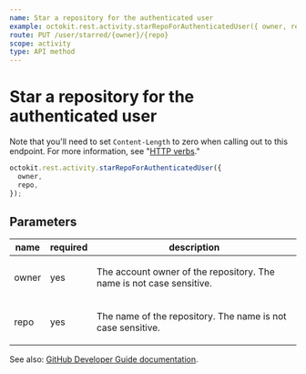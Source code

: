 ```yaml
---
name: Star a repository for the authenticated user
example: octokit.rest.activity.starRepoForAuthenticatedUser({ owner, repo })
route: PUT /user/starred/{owner}/{repo}
scope: activity
type: API method
---
```


# Star a repository for the authenticated user

Note that you'll need to set `Content-Length` to zero when calling out to this endpoint. For more information, see "[HTTP verbs](https://docs.github.com/enterprise-cloud@latest//rest/overview/resources-in-the-rest-api#http-verbs)."

```js
octokit.rest.activity.starRepoForAuthenticatedUser({
  owner,
  repo,
});
```

## Parameters

<table>
  <thead>
    <tr>
      <th>name</th>
      <th>required</th>
      <th>description</th>
    </tr>
  </thead>
  <tbody>
    <tr><td>owner</td><td>yes</td><td>

The account owner of the repository. The name is not case sensitive.

</td></tr>
<tr><td>repo</td><td>yes</td><td>

The name of the repository. The name is not case sensitive.

</td></tr>
  </tbody>
</table>

See also: [GitHub Developer Guide documentation](https://docs.github.com/enterprise-cloud@latest//rest/reference/activity#star-a-repository-for-the-authenticated-user).
